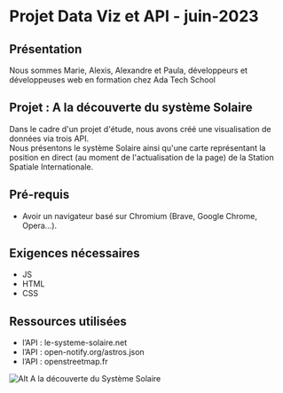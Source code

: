# Projet Data Viz et API - juin-2023   
  
## Présentation    
  
Nous sommes Marie, Alexis, Alexandre et Paula, développeurs et développeuses web en formation chez Ada Tech School    
 
## Projet : A la découverte du système Solaire     
Dans le cadre d'un projet d'étude, nous avons créé une visualisation de données via trois API.   
Nous présentons le système Solaire ainsi qu'une carte représentant la position en direct (au moment de l'actualisation de la page) de la Station Spatiale Internationale.     
 
## Pré-requis     
* Avoir un navigateur basé sur Chromium (Brave, Google Chrome, Opera...).
 
## Exigences nécessaires    
* JS    
* HTML    
* CSS    

## Ressources utilisées    
* l’API : le-systeme-solaire.net    
* l’API : open-notify.org/astros.json     
* l’API : openstreetmap.fr    

![Alt A la découverte du Système Solaire](images/Le-Système-Solaire.png)                



